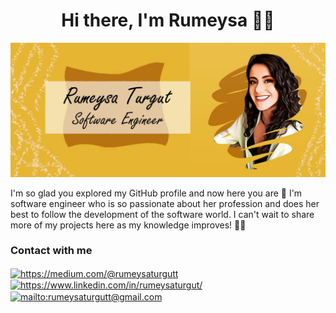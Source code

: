 <h1 align="center">
Hi there, I'm Rumeysa 👋🏻 
</h1>


![](https://raw.githubusercontent.com/rumeysaturgut/rumeysaturgut/main/img/banner.jpg)



I'm so glad you explored my GitHub profile and now here you are 🤩 I'm software engineer who is so passionate about her profession and does her best to follow the development of the software world. I can't wait to share more of my projects here as my knowledge improves! 💃🏻

### Contact with me
  <a href="https://medium.com/@rumeysaturgutt" target="_blank">
  <img align="center" src="https://img.shields.io/badge/%20-medium-black" alt="https://medium.com/@rumeysaturgutt">
</a>
<a href="https://www.linkedin.com/in/rumeysaturgut/https://www.linkedin.com/in/rumeysaturgut/" target="_blank">
  <img align="center" src="https://img.shields.io/badge/%20-linkedin-0072b1" alt="https://www.linkedin.com/in/rumeysaturgut/">
</a>
<a href="mailto:rumeysaturgutt@gmail.com" target="_blank">
  <img align="center" src="https://img.shields.io/badge/%20-gmail-B23121" alt="mailto:rumeysaturgutt@gmail.com">
</a>



<!--
**rumeysaturgut/rumeysaturgut** is a ✨ _special_ ✨ repository because its `README.md` (this file) appears on your GitHub profile.

Here are some ideas to get you started:

- 🔭 I’m currently working on ...
- 🌱 I’m currently learning ...
- 👯 I’m looking to collaborate on ...
- 🤔 I’m looking for help with ...
- 💬 Ask me about ...
- 📫 How to reach me: ...
- 😄 Pronouns: ...
- ⚡ Fun fact: ...
-->
